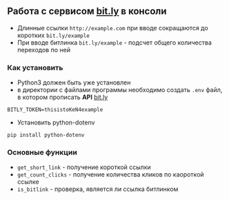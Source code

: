 ## Работа с сервисом [bit.ly](https://app.bitly.com/) в консоли

- Длинные ссылки `http://example.com` при вводе сокращаются до коротких `bit.ly/example`
- При вводе битлинка `bit.ly/example` - подсчет общего количества переходов по ней

### Как установить

- Python3 должен быть уже установлен
- в директории с файлами программы необходимо создать `.env` файл, в котором прописать **API** [bit.ly](https://app.bitly.com/)
```
BITLY_TOKEN=thisistoKeN4example
```
- Установить python-dotenv
```
pip install python-dotenv
```

### Основные функции

- `get_short_link` - получение короткой ссылки
- `get_count_clicks` - получение количества кликов по каороткой ссылке
- `is_bitlink` - проверка, является ли ссылка битлинком
